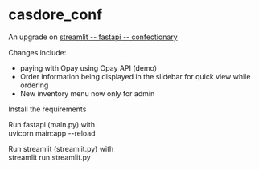 # casdore_conf

An upgrade on [streamlit -- fastapi -- confectionary](https://github.com/casdore/streamlit---fastapi---confectionery-application)

Changes include: 
- paying with Opay using Opay API (demo)
- Order information being displayed in the slidebar for quick view while ordering
- New inventory menu now only for admin



Install the requirements <br>

Run fastapi (main.py) with <br>
    uvicorn main:app --reload <br>

Run streamlit (streamlit.py) with <br>
    streamlit run streamlit.py
